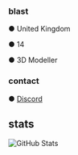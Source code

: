 ### blast
● United Kingdom

● 14

● 3D Modeller 

### contact
● [Discord](https://discord.com/users/983763943518523392)


## stats

![GitHub Stats](https://github-readme-stats.vercel.app/api?username=bIasted&theme=dark)


